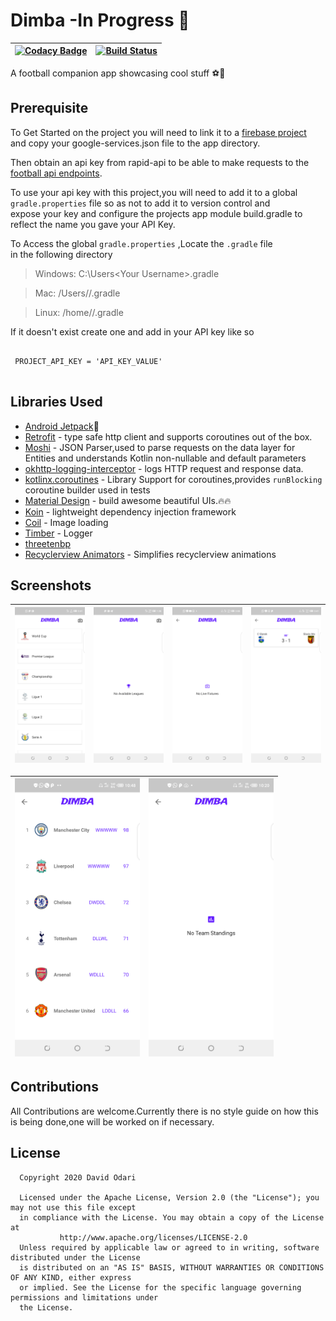 # Dimba -In Progress 🚧
|[![Codacy Badge](https://api.codacy.com/project/badge/Grade/a17d7a000f6f46dd8dc9988447e60b5c)](https://www.codacy.com?utm_source=github.com&amp;utm_medium=referral&amp;utm_content=odaridavid/Dimba&amp;utm_campaign=Badge_Grade)|[![Build Status](https://travis-ci.com/odaridavid/Dimba.svg?token=ssxgxFpzTcwt6ABmpYRk&branch=master)](https://travis-ci.com/odaridavid/Dimba)|
|:---:|:---:|

A football companion app showcasing cool stuff ⚽🏀
## Prerequisite

To Get Started on the project you will need to link it to a [firebase project](https://firebase.google.com/)  
and copy your google-services.json file to the app directory.

Then obtain an api key from rapid-api to be able to make requests to the
[football api endpoints](https://rapidapi.com/api-sports/api/api-football/endpoints).

To use your api key with this project,you will need to add it to a global  
```gradle.properties``` file so as not to add it to version control and  
expose your key and configure the projects app module build.gradle to  
reflect the name you gave your API Key.

To Access the global ```gradle.properties``` ,Locate the `.gradle` file  
in the following directory

  > Windows: C:\Users\<Your Username>\.gradle

  > Mac: /Users/<Your Username>/.gradle

  > Linux: /home/<Your Username>/.gradle

If it doesn't exist create one and add in your API key like so
```properties
 
 PROJECT_API_KEY = 'API_KEY_VALUE'
 
```

## Libraries Used

- [Android Jetpack](https://developer.android.com/jetpack)🚀
- [Retrofit](https://square.github.io/retrofit/) - type safe http client
and supports coroutines out of the box.
- [Moshi](https://github.com/square/moshi) - JSON Parser,used to parse
requests on the data layer for Entities and understands Kotlin non-nullable
and default parameters
- [okhttp-logging-interceptor](https://github.com/square/okhttp/blob/master/okhttp-logging-interceptor/README.md) - logs HTTP request and response data.
- [kotlinx.coroutines](https://github.com/Kotlin/kotlinx.coroutines) - Library Support for coroutines,provides `runBlocking` coroutine builder used in tests
- [Material Design](https://material.io/develop/android/docs/getting-started/) - build awesome beautiful UIs.🔥🔥
- [Koin](https://github.com/InsertKoinIO/koin) - lightweight dependency injection framework
- [Coil](https://github.com/coil-kt/coil) - Image loading
- [Timber](https://github.com/JakeWharton/timber) - Logger
- [threetenbp](https://github.com/JakeWharton/threetenbp)
- [Recyclerview Animators](https://github.com/wasabeef/recyclerview-animators) - Simplifies recyclerview animations

## Screenshots

|<img src="art/leagues.png" width=200/>|<img src="art/no_leagues.png" width=200/>|<img src="art/no_fix.png" width=200/>|<img src="art/live_fix.png" width=200/>|
|:--:|:--:|:--:|:--:|

|<img src="art/epl.png" width=200/>|<img src="art/no_stan.png" width=200/>|
|:--:|:--:|

## Contributions

All Contributions are welcome.Currently there is no style guide on how
this is being done,one will be worked on if necessary.

## License

```
  Copyright 2020 David Odari
 
  Licensed under the Apache License, Version 2.0 (the "License"); you may not use this file except
  in compliance with the License. You may obtain a copy of the License at
           http://www.apache.org/licenses/LICENSE-2.0
  Unless required by applicable law or agreed to in writing, software distributed under the License
  is distributed on an "AS IS" BASIS, WITHOUT WARRANTIES OR CONDITIONS OF ANY KIND, either express
  or implied. See the License for the specific language governing permissions and limitations under
  the License.

 ```